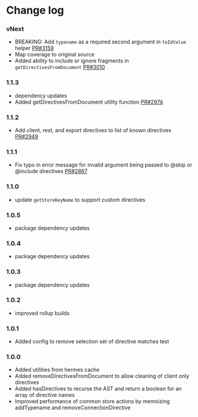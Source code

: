 # Change log


### vNext
- BREAKING: Add `typename` as a required second argument in `toIdValue` helper [PR#3159](https://github.com/apollographql/apollo-client/pull/3159)
- Map coverage to original source
- Added ability to include or ignore fragments in `getDirectivesFromDocument` [PR#3010](https://github.com/apollographql/apollo-client/pull/3010)

### 1.1.3
- dependency updates
- Added getDirectivesFromDocument utility function
[PR#2974](https://github.com/apollographql/apollo-client/pull/2974)

### 1.1.2
- Add client, rest, and export directives to list of known directives [PR#2949](https://github.com/apollographql/apollo-client/pull/2949)

### 1.1.1
- Fix typo in error message for invalid argument being passed to @skip or @include directives [PR#2867](https://github.com/apollographql/apollo-client/pull/2867)

### 1.1.0
- update `getStoreKeyName` to support custom directives

### 1.0.5
- package dependency updates

### 1.0.4
- package dependency updates

### 1.0.3
- package dependency updates

### 1.0.2
- improved rollup builds

### 1.0.1
- Added config to remove selection set of directive matches test

### 1.0.0
- Added utilities from hermes cache
- Added removeDirectivesFromDocument to allow cleaning of client only directives
- Added hasDirectives to recurse the AST and return a boolean for an array of directive names
- Improved performance of common store actions by memoizing addTypename and removeConnectionDirective
